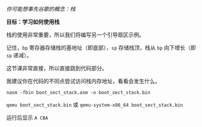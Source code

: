 *你可能想事先谷歌的概念：栈*

**目标：学习如何使用栈**

栈的使用非常重要，所以我们将编写另一个引导扇区示例。

记住，`bp` 寄存器存储栈的基地址（即底部），`sp` 存储栈顶，栈从 `bp` 向下增长（即 `sp` 递减）。

这节课非常直接，所以直接跳到代码部分。

我建议你在代码的不同点尝试访问栈内存地址，看看会发生什么。

`nasm -fbin boot_sect_stack.asm -o boot_sect_stack.bin`

`qemu boot_sect_stack.bin` 或 `qemu-system-x86_64 boot_sect_stack.bin`

运行后显示 `A CBA `